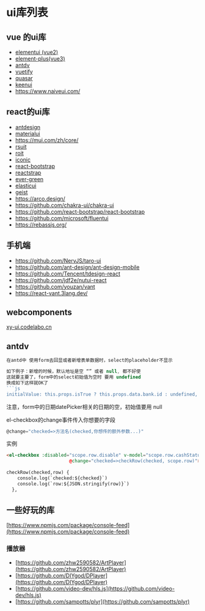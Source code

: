 # ui库列表

## vue 的ui库

- [elementui (vue2)](http://element-cn.eleme.io/#/zh-CN)
- [element-plus(vue3)](https://element-plus.gitee.io/)
- [antdv](https://antdv.com/)
- [vuetify](https://vuetifyjs.com/)
- [quasar](https://quasar.dev/)
- [keenui](https://josephuspaye.github.io/Keen-UI/#/ui-alert)
- <https://www.naiveui.com/>

## react的ui库

- [antdesign](https://ant.design/)
- [materialui](https://material-ui.com/)
- <https://mui.com/zh/core/>
- [rsuit](https://rsuitejs.com/)
- [roit](https://riot.js.org/)
- [iconic](https://github.com/ionic-team/ionic-framework)
- [react-bootstrap](https://react-bootstrap.github.io)
- [reactstrap](http://reactstrap.github.io)
- [ever-green](https://evergreen.segment.com/)
- [elasticui](https://elastic.github.io/eui/)
- [geist](https://geist-ui.dev/zh-cn)
- <https://arco.design/>
- <https://github.com/chakra-ui/chakra-ui>
- https://github.com/react-bootstrap/react-bootstrap
- https://github.com/microsoft/fluentui
- https://rebassjs.org/
## 手机端

- <https://github.com/NervJS/taro-ui>
- <https://github.com/ant-design/ant-design-mobile>
- <https://github.com/Tencent/tdesign-react>
- <https://github.com/jdf2e/nutui-react>
- <https://github.com/youzan/vant>
- <https://react-vant.3lang.dev/>

## webcomponents

[xy-ui.codelabo.cn](https://xy-ui.codelabo.cn/docs/#/)

## antdv

```javascript
在antd中 使用form去回显或者新增表单数据时，select的placeholder不显示

如下例子：新增的时候，默认地址是空 “” 或者 null, 都不好使
这就要主要了，form中的select初始值为空时 要用 undefined
换成如下这样就OK了
```js
initialValue: this.props.isTrue ? this.props.data.bank.id : undefined,
```

注意，form中的日期datePicker相关的日期的空，初始值要用 null

el-checkbox的change事件传入你想要的字段

```js
@change="checked=>方法名(checked,你想传的额外参数...)"
```

实例

```html
<el-checkbox :disabled="scope.row.disable" v-model="scope.row.cashStatus"
                       @change="checked=>checkRow(checked, scope.row)"></el-checkbox>
                       
checkRow(checked,row) {
    console.log(`checked:${checked}`)
    console.log(`row:${JSON.stringify(row)}`)
  },
```

## 一些好玩的库

[https://www.npmjs.com/package/console-feed](https://www.npmjs.com/package/console-feed)

### 播放器

- [https://github.com/zhw2590582/ArtPlayer](https://github.com/zhw2590582/ArtPlayer)
- [https://github.com/DIYgod/DPlayer](https://github.com/DIYgod/DPlayer)
- [https://github.com/video-dev/hls.js](https://github.com/video-dev/hls.js)
- [https://github.com/sampotts/plyr](https://github.com/sampotts/plyr)
